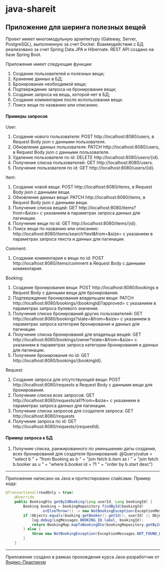 # java-shareit
## Приложение для шеринга полезных вещей

Проект имеет многомодульную архитектуру (Gateway, Server, PostgreSQL), выполненную за счет Docker.
Взаимодействие с БД реализовано за счет Spring Data JPA и Hibernate. 
REST API создано на базе Spring Boot.

Приложение имеет следующие функции:
1. Создание пользователей и полезных вещи;
2. Хранение данных в БД;
3. Бронирование необходимой вещи;
4. Подтверждение запроса на бронирование вещи;
5. Создание запроса на вещь, которой нет в БД;
6. Создание комментария после использования вещи.
7. Поиск вещи по названию или описанию.

#### Примеры запросов
User:
1. Создание нового пользователя: POST http://localhost:8080/users, в Request Body json с данными пользователя.
2. Обновление данных пользователя: PATCH http://localhost:8080/users, в Request Body json с данными пользователя.
3. Удаление пользователя по id: DELETE http://localhost:8080/users/{id}.
4. Получение списка пользователей: GET http://localhost:8080/users.
5. Получение пользователя по id: GET http://localhost:8080/users/{id}.

Item:
1. Создание новой вещи: POST http://localhost:8080/items, в Request Body json с данными вещи.
2. Обновление данных вещи: PATCH http://localhost:8080/items, в Request Body json с данными вещи.
4. Получение списка вещей: GET http://localhost:8080/items?from=&size= с указанием в параметрах запроса данных для пагинации.
5. Получение вещи по id: GET http://localhost:8080/items/{id}.
6. Поиск вещи по названию или описанию: http://localhost:8080/items/search?text&from=&size= с указанием в параметрах запроса текста и данных для пагинации.

Comment:
1. Создание комментария к вещи по id: POST http://localhost:8080/items/comment в Request Body с данными комментария.

Booking:
1. Создание бронирования вещи: POST http://localhost:8080/bookings в Request Body с данными вещи для бронирования.
2. Подтверждение бронирования владельцем вещи: PATCH http://localhost:8080/bookings/{bookingId}?approved= с указанием в параметрах запроса булевого значения.
3. Получения списка бронирований других пользователей: GET http://localhost:8080/bookings?state=&from=&size= с указанием в параметрах запроса категории бронирования и данных для пагинации. 
4. Получение списка бронирований для владельца вещей: GET http://localhost:8080/bookings/owner?state=&from=&size= с указанием в параметрах запроса категории бронирования и данных для пагинации.
5. Получение бронирования по id: GET http://localhost:8080/bookings/{bookingId}.

Request:
1. Создание запроса для отсутствующей вещи: POST http://localhost:8080/requests в Request Body с данными вещи для бронирования.
2. Получение списка всех запросов: GET http://localhost:8080/requests/all?from=&size= с указанием в параметрах запроса данных для пагинации.
3. Получение списка запросов для создателя запроса: GET http://localhost:8080/requests
4. Получение запроса по id: GET http://localhost:8080/requests/{requestId}.

#### Пример запроса к БД
1. Получние списка, ранжированного по уменьшению даты создания, всех бронирований для создателя бронирований: 
@Query(value = "select b " +
            "from Booking as b " +
            "join fetch b.item as i " +
            "join fetch b.booker as u " +
            "where b.booker.id = ?1 " +
            "order by b.start desc")
----
Приложение написано на Java и протестировано слайсами. Пример кода:
```java
@Transactional(readOnly = true)
    @Override
    public BookingDto getByIdBooking(Long userId, Long bookingId) {
        Booking booking = bookingRepository.findById(bookingId)
                .orElseThrow(() -> new NotBookingException(ExceptionMessages.NOT_FOUND_BOOKING.label));
        if (Objects.equals(booking.getBooker().getId(), userId) || Objects.equals(booking.getItem().getOwner().getId(), userId)) {
            log.debug(LogMessages.BOOKING_ID.label, bookingId);
            return BookingMap.mapToBookingDto(bookingRepository.getByIdBooking(bookingId, userId));
        } else {
            throw new NotBookingException(ExceptionMessages.NOT_FOUND_BOOKING.label);
        }
    }
```
----
Приложение создано в рамках прохождения курса Java-разработчик от [Яндекс-Практикум](https://practicum.yandex.ru/java-developer/ "Тут учат Java!") 

